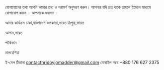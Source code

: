 যোগাযোগের তথ্য
আপনি আমার তথ্য ও পরামর্শ অনুসরণ করুন। আপনার যদি প্রশ্ন থাকে তাহলে ইমেলে মাধ্যমে যোগাযোগ করুন ।
আপনাকে ধন্যবাদ ।

আমার কার্যক্রম
ঢাকা,বাংলাদেশ
কলকাতা,ভারত
ত্রিপুরা,ভারত

আসাম,ভারত

পাকিস্তান

মালয়েশিয়া

ই-মেল ঠিকানা
contacthridoyjomadder@gmail.com
মোবাইল নম্বর
+880 176 627 2375
